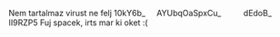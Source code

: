 Nem tartalmaz virust ne felj
10kY6b_‎ ‎ ‎ ‎ ‎ AYUbqOaSpxCu_‎ ‎ ‎ ‎ ‎ ‎ ‎ ‎ ‎ ‎ dEdoB_‎ ‎ ‎ ‎ ‎ ‎ ‎ ‎ ‎ ‎ ‎ II9RZP5
Fuj spacek, irts mar ki oket :(
